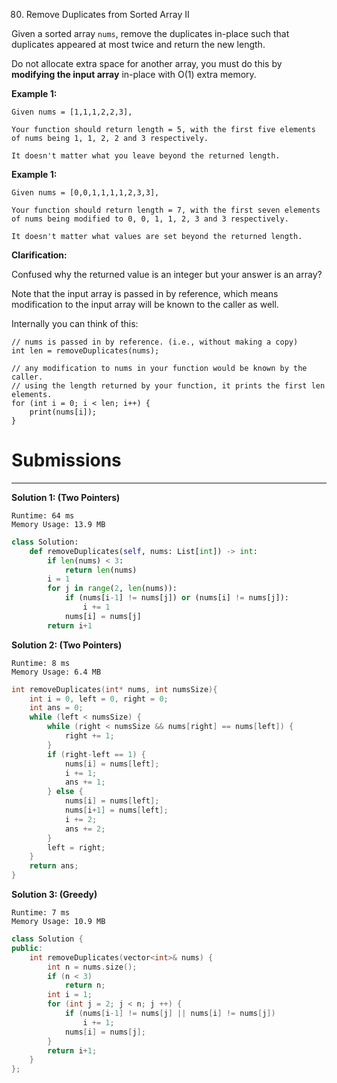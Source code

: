 80. Remove Duplicates from Sorted Array II

Given a sorted array `nums`, remove the duplicates in-place such that duplicates appeared at most twice and return the new length.

Do not allocate extra space for another array, you must do this by **modifying the input array** in-place with O(1) extra memory.

**Example 1:**
```
Given nums = [1,1,1,2,2,3],

Your function should return length = 5, with the first five elements of nums being 1, 1, 2, 2 and 3 respectively.

It doesn't matter what you leave beyond the returned length.
```

**Example 1:**
```
Given nums = [0,0,1,1,1,1,2,3,3],

Your function should return length = 7, with the first seven elements of nums being modified to 0, 0, 1, 1, 2, 3 and 3 respectively.

It doesn't matter what values are set beyond the returned length.
```

**Clarification:**

Confused why the returned value is an integer but your answer is an array?

Note that the input array is passed in by reference, which means modification to the input array will be known to the caller as well.

Internally you can think of this:
```
// nums is passed in by reference. (i.e., without making a copy)
int len = removeDuplicates(nums);

// any modification to nums in your function would be known by the caller.
// using the length returned by your function, it prints the first len elements.
for (int i = 0; i < len; i++) {
    print(nums[i]);
}
```

# Submissions
---
**Solution 1: (Two Pointers)**
```
Runtime: 64 ms
Memory Usage: 13.9 MB
```
```python
class Solution:
    def removeDuplicates(self, nums: List[int]) -> int:
        if len(nums) < 3:
            return len(nums)
        i = 1
        for j in range(2, len(nums)):
            if (nums[i-1] != nums[j]) or (nums[i] != nums[j]):
                i += 1        
            nums[i] = nums[j]   
        return i+1
```

**Solution 2: (Two Pointers)**
```
Runtime: 8 ms
Memory Usage: 6.4 MB
```
```c
int removeDuplicates(int* nums, int numsSize){
    int i = 0, left = 0, right = 0;
    int ans = 0;
    while (left < numsSize) {
        while (right < numsSize && nums[right] == nums[left]) {
            right += 1;
        }
        if (right-left == 1) {
            nums[i] = nums[left];
            i += 1;
            ans += 1;
        } else {
            nums[i] = nums[left];
            nums[i+1] = nums[left];
            i += 2;
            ans += 2;
        }
        left = right;
    }
    return ans;
}
```

**Solution 3: (Greedy)**
```
Runtime: 7 ms
Memory Usage: 10.9 MB
```
```c++
class Solution {
public:
    int removeDuplicates(vector<int>& nums) {
        int n = nums.size();
        if (n < 3)
            return n;
        int i = 1;
        for (int j = 2; j < n; j ++) {
            if (nums[i-1] != nums[j] || nums[i] != nums[j])
                i += 1;
            nums[i] = nums[j];
        }
        return i+1;
    }
};
```
